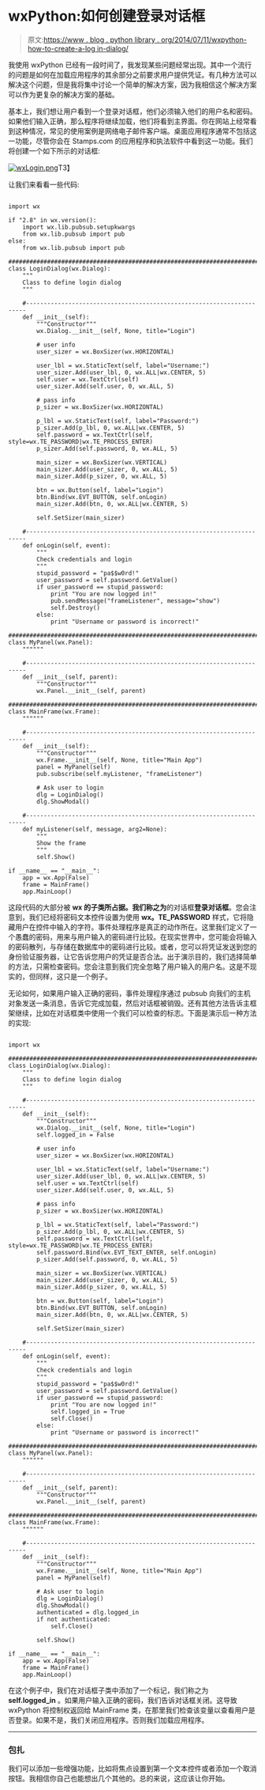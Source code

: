 # wxPython:如何创建登录对话框

> 原文:[https://www . blog . python library . org/2014/07/11/wxpython-how-to-create-a-log in-dialog/](https://www.blog.pythonlibrary.org/2014/07/11/wxpython-how-to-create-a-login-dialog/)

我使用 wxPython 已经有一段时间了，我发现某些问题经常出现。其中一个流行的问题是如何在加载应用程序的其余部分之前要求用户提供凭证。有几种方法可以解决这个问题，但是我将集中讨论一个简单的解决方案，因为我相信这个解决方案可以作为更复杂的解决方案的基础。

基本上，我们想让用户看到一个登录对话框，他们必须输入他们的用户名和密码。如果他们输入正确，那么程序将继续加载，他们将看到主界面。你在网站上经常看到这种情况，常见的使用案例是网络电子邮件客户端。桌面应用程序通常不包括这一功能，尽管你会在 Stamps.com 的应用程序和执法软件中看到这一功能。我们将创建一个如下所示的对话框:

[![wxLogin.png](../Images/c22eaddb7d5d3e95a7c242352b454ac5.png)](https://www.blog.pythonlibrary.org/wp-content/uploads/2014/07/wxLogin.png)T3】

让我们来看看一些代码:

```

import wx

if "2.8" in wx.version():
    import wx.lib.pubsub.setupkwargs
    from wx.lib.pubsub import pub
else:
    from wx.lib.pubsub import pub

########################################################################
class LoginDialog(wx.Dialog):
    """
    Class to define login dialog
    """

    #----------------------------------------------------------------------
    def __init__(self):
        """Constructor"""
        wx.Dialog.__init__(self, None, title="Login")

        # user info
        user_sizer = wx.BoxSizer(wx.HORIZONTAL)

        user_lbl = wx.StaticText(self, label="Username:")
        user_sizer.Add(user_lbl, 0, wx.ALL|wx.CENTER, 5)
        self.user = wx.TextCtrl(self)
        user_sizer.Add(self.user, 0, wx.ALL, 5)

        # pass info
        p_sizer = wx.BoxSizer(wx.HORIZONTAL)

        p_lbl = wx.StaticText(self, label="Password:")
        p_sizer.Add(p_lbl, 0, wx.ALL|wx.CENTER, 5)
        self.password = wx.TextCtrl(self, style=wx.TE_PASSWORD|wx.TE_PROCESS_ENTER)
        p_sizer.Add(self.password, 0, wx.ALL, 5)

        main_sizer = wx.BoxSizer(wx.VERTICAL)
        main_sizer.Add(user_sizer, 0, wx.ALL, 5)
        main_sizer.Add(p_sizer, 0, wx.ALL, 5)

        btn = wx.Button(self, label="Login")
        btn.Bind(wx.EVT_BUTTON, self.onLogin)
        main_sizer.Add(btn, 0, wx.ALL|wx.CENTER, 5)

        self.SetSizer(main_sizer)

    #----------------------------------------------------------------------
    def onLogin(self, event):
        """
        Check credentials and login
        """
        stupid_password = "pa$$w0rd!"
        user_password = self.password.GetValue()
        if user_password == stupid_password:
            print "You are now logged in!"
            pub.sendMessage("frameListener", message="show")
            self.Destroy()
        else:
            print "Username or password is incorrect!"

########################################################################
class MyPanel(wx.Panel):
    """"""

    #----------------------------------------------------------------------
    def __init__(self, parent):
        """Constructor"""
        wx.Panel.__init__(self, parent)

########################################################################
class MainFrame(wx.Frame):
    """"""

    #----------------------------------------------------------------------
    def __init__(self):
        """Constructor"""
        wx.Frame.__init__(self, None, title="Main App")
        panel = MyPanel(self)
        pub.subscribe(self.myListener, "frameListener")

        # Ask user to login
        dlg = LoginDialog()
        dlg.ShowModal()

    #----------------------------------------------------------------------
    def myListener(self, message, arg2=None):
        """
        Show the frame
        """
        self.Show()

if __name__ == "__main__":
    app = wx.App(False)
    frame = MainFrame()
    app.MainLoop()

```

这段代码的大部分被 **wx 的子类所占据。我们称之为**的对话框**登录对话框**。您会注意到，我们已经将密码文本控件设置为使用 **wx。TE_PASSWORD** 样式，它将隐藏用户在控件中输入的字符。事件处理程序是真正的动作所在。这里我们定义了一个愚蠢的密码，用来与用户输入的密码进行比较。在现实世界中，您可能会将输入的密码散列，与存储在数据库中的密码进行比较。或者，您可以将凭证发送到您的身份验证服务器，让它告诉您用户的凭证是否合法。出于演示目的，我们选择简单的方法，只需检查密码。您会注意到我们完全忽略了用户输入的用户名。这是不现实的，但同样，这只是一个例子。

无论如何，如果用户输入正确的密码，事件处理程序通过 pubsub 向我们的主机对象发送一条消息，告诉它完成加载，然后对话框被销毁。还有其他方法告诉主框架继续，比如在对话框类中使用一个我们可以检查的标志。下面是演示后一种方法的实现:

```

import wx

########################################################################
class LoginDialog(wx.Dialog):
    """
    Class to define login dialog
    """

    #----------------------------------------------------------------------
    def __init__(self):
        """Constructor"""
        wx.Dialog.__init__(self, None, title="Login")
        self.logged_in = False

        # user info
        user_sizer = wx.BoxSizer(wx.HORIZONTAL)

        user_lbl = wx.StaticText(self, label="Username:")
        user_sizer.Add(user_lbl, 0, wx.ALL|wx.CENTER, 5)
        self.user = wx.TextCtrl(self)
        user_sizer.Add(self.user, 0, wx.ALL, 5)

        # pass info
        p_sizer = wx.BoxSizer(wx.HORIZONTAL)

        p_lbl = wx.StaticText(self, label="Password:")
        p_sizer.Add(p_lbl, 0, wx.ALL|wx.CENTER, 5)
        self.password = wx.TextCtrl(self, style=wx.TE_PASSWORD|wx.TE_PROCESS_ENTER)
        self.password.Bind(wx.EVT_TEXT_ENTER, self.onLogin)
        p_sizer.Add(self.password, 0, wx.ALL, 5)

        main_sizer = wx.BoxSizer(wx.VERTICAL)
        main_sizer.Add(user_sizer, 0, wx.ALL, 5)
        main_sizer.Add(p_sizer, 0, wx.ALL, 5)

        btn = wx.Button(self, label="Login")
        btn.Bind(wx.EVT_BUTTON, self.onLogin)
        main_sizer.Add(btn, 0, wx.ALL|wx.CENTER, 5)

        self.SetSizer(main_sizer)

    #----------------------------------------------------------------------
    def onLogin(self, event):
        """
        Check credentials and login
        """
        stupid_password = "pa$$w0rd!"
        user_password = self.password.GetValue()
        if user_password == stupid_password:
            print "You are now logged in!"
            self.logged_in = True
            self.Close()
        else:
            print "Username or password is incorrect!"

########################################################################
class MyPanel(wx.Panel):
    """"""

    #----------------------------------------------------------------------
    def __init__(self, parent):
        """Constructor"""
        wx.Panel.__init__(self, parent)

########################################################################
class MainFrame(wx.Frame):
    """"""

    #----------------------------------------------------------------------
    def __init__(self):
        """Constructor"""
        wx.Frame.__init__(self, None, title="Main App")
        panel = MyPanel(self)

        # Ask user to login
        dlg = LoginDialog()
        dlg.ShowModal()
        authenticated = dlg.logged_in
        if not authenticated:
            self.Close()

        self.Show()

if __name__ == "__main__":
    app = wx.App(False)
    frame = MainFrame()
    app.MainLoop()

```

在这个例子中，我们在对话框子类中添加了一个标记，我们称之为 **self.logged_in** 。如果用户输入正确的密码，我们告诉对话框关闭。这导致 wxPython 将控制权返回给 MainFrame 类，在那里我们检查该变量以查看用户是否登录。如果不是，我们关闭应用程序。否则我们加载应用程序。

* * *

### 包扎

我们可以添加一些增强功能，比如将焦点设置到第一个文本控件或者添加一个取消按钮。我相信你自己也能想出几个其他的。总的来说，这应该让你开始。